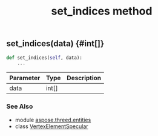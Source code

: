 ﻿---
title: set_indices method
second_title: Aspose.3D for Python via .NET API References
description: 
type: docs
weight: 50
url: /python-net/aspose.threed.entities/vertexelementspecular/set_indices/
is_root: false
---

## set_indices(data) {#int[]}



```python
def set_indices(self, data):
    ...
```


| Parameter | Type | Description |
| :- | :- | :- |
| data | int[] |  |



### See Also
* module [aspose.threed.entities](../../)
* class [VertexElementSpecular](/3d/python-net/aspose.threed.entities/vertexelementspecular)

